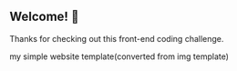 ## Welcome! 👋

Thanks for checking out this front-end coding challenge.

my simple website template(converted from img template)
